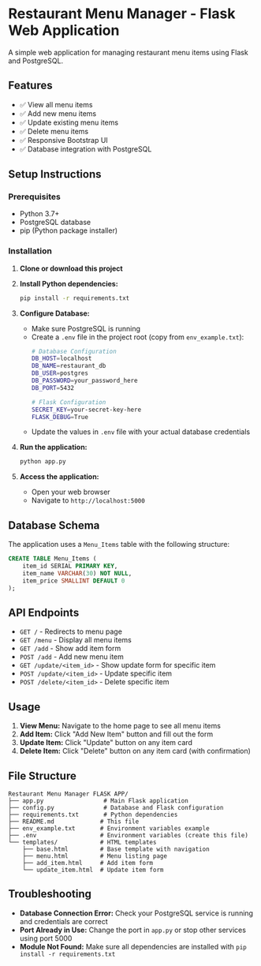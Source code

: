 # Restaurant Menu Manager - Flask Web Application

A simple web application for managing restaurant menu items using Flask and PostgreSQL.

## Features

- ✅ View all menu items
- ✅ Add new menu items
- ✅ Update existing menu items
- ✅ Delete menu items
- ✅ Responsive Bootstrap UI
- ✅ Database integration with PostgreSQL

## Setup Instructions

### Prerequisites

- Python 3.7+
- PostgreSQL database
- pip (Python package installer)

### Installation

1. **Clone or download this project**

2. **Install Python dependencies:**
   ```bash
   pip install -r requirements.txt
   ```

3. **Configure Database:**
   - Make sure PostgreSQL is running
   - Create a `.env` file in the project root (copy from `env_example.txt`):
     ```bash
     # Database Configuration
     DB_HOST=localhost
     DB_NAME=restaurant_db
     DB_USER=postgres
     DB_PASSWORD=your_password_here
     DB_PORT=5432
     
     # Flask Configuration
     SECRET_KEY=your-secret-key-here
     FLASK_DEBUG=True
     ```
   - Update the values in `.env` file with your actual database credentials

4. **Run the application:**
   ```bash
   python app.py
   ```

5. **Access the application:**
   - Open your web browser
   - Navigate to `http://localhost:5000`

## Database Schema

The application uses a `Menu_Items` table with the following structure:

```sql
CREATE TABLE Menu_Items (
    item_id SERIAL PRIMARY KEY,
    item_name VARCHAR(30) NOT NULL,
    item_price SMALLINT DEFAULT 0
);
```

## API Endpoints

- `GET /` - Redirects to menu page
- `GET /menu` - Display all menu items
- `GET /add` - Show add item form
- `POST /add` - Add new menu item
- `GET /update/<item_id>` - Show update form for specific item
- `POST /update/<item_id>` - Update specific item
- `POST /delete/<item_id>` - Delete specific item

## Usage

1. **View Menu:** Navigate to the home page to see all menu items
2. **Add Item:** Click "Add New Item" button and fill out the form
3. **Update Item:** Click "Update" button on any item card
4. **Delete Item:** Click "Delete" button on any item card (with confirmation)

## File Structure

```
Restaurant Menu Manager FLASK APP/
├── app.py                 # Main Flask application
├── config.py              # Database and Flask configuration
├── requirements.txt       # Python dependencies
├── README.md             # This file
├── env_example.txt       # Environment variables example
├── .env                  # Environment variables (create this file)
└── templates/            # HTML templates
    ├── base.html         # Base template with navigation
    ├── menu.html         # Menu listing page
    ├── add_item.html     # Add item form
    └── update_item.html  # Update item form
```

## Troubleshooting

- **Database Connection Error:** Check your PostgreSQL service is running and credentials are correct
- **Port Already in Use:** Change the port in `app.py` or stop other services using port 5000
- **Module Not Found:** Make sure all dependencies are installed with `pip install -r requirements.txt`
